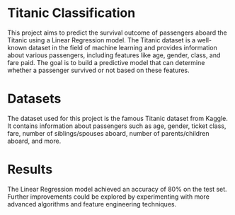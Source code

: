 # Titanic Classification
 
This project aims to predict the survival outcome of passengers aboard the Titanic using a Linear Regression model. The Titanic dataset is a well-known dataset in the field of machine learning and provides information about various passengers, including features like age, gender, class, and fare paid. The goal is to build a predictive model that can determine whether a passenger survived or not based on these features.

# Datasets
The dataset used for this project is the famous Titanic dataset from Kaggle. It contains information about passengers such as age, gender, ticket class, fare, number of siblings/spouses aboard, number of parents/children aboard, and more.

# Results
The Linear Regression model achieved an accuracy of 80% on the test set. Further improvements could be explored by experimenting with more advanced algorithms and feature engineering techniques.
